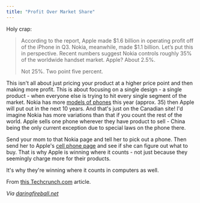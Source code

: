```yaml
---
title: "Profit Over Market Share"
---
```

<p>Holy crap:</p>
<blockquote><p>According to the report, Apple made $1.6 billion in operating profit off of the iPhone in Q3. Nokia, meanwhile, made $1.1 billion. Let’s put this in perspective. Recent numbers suggest Nokia controls roughly 35% of the worldwide handset market. Apple? About 2.5%.</p>
<p>Not 25%. Two point five percent.</p></blockquote>
<p>This isn't all about just pricing your product at a higher price point and then making more profit.  This is about focusing on a single design - a single product - when everyone else is trying to hit every single segment of the market.  Nokia has more <a href="https://www.nokia.ca/find-products/phones">models of phones</a> this year (approx. 35) then Apple will put out in the next 10 years.  And that's just on the Canadian site!  I'd imagine Nokia has more variations than that if you count the rest of the world.  Apple sells one phone wherever they have product to sell - China being the only current exception due to special laws on the phone there.</p>
<p>Send your mom to that Nokia page and tell her to pick out a phone.  Then send her to Apple's <a href="https://www.apple.com/iphone/">cell phone page</a> and see if she can figure out what to buy.  That is why Apple is winning where it counts - not just because they seemingly charge more for their products.</p>
<p>It's why they're winning where it counts in computers as well.</p>
<p>From <a href="https://www.techcrunch.com/2009/11/11/while-rivals-jockey-for-market-share-apple-bathes-in-profits/">this Techcrunch.com</a> article.</p>
<p><em>Via <a href="https://daringfireball.net/linked/2009/11/11/siegler-market-share">daringfireball.net</a></em></p>
